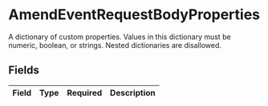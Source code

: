 # AmendEventRequestBodyProperties

A dictionary of custom properties. Values in this dictionary must be numeric, boolean, or strings. Nested dictionaries are disallowed.


## Fields

| Field       | Type        | Required    | Description |
| ----------- | ----------- | ----------- | ----------- |